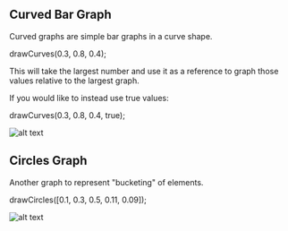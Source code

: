 
## Curved Bar Graph

Curved graphs are simple bar graphs in a curve shape.


drawCurves(0.3, 0.8, 0.4);


This will take the largest number and use it as a reference to graph those values relative to the largest graph.

If you would like to instead use true values:


drawCurves(0.3, 0.8, 0.4, true);







![alt text](https://raw.github.com/jasoncbautista/curvedGraphs/master/curves.png "Curves")



## Circles  Graph

Another graph to represent "bucketing" of elements. 

drawCircles([0.1, 0.3, 0.5, 0.11, 0.09]);

![alt text](https://raw.github.com/jasoncbautista/curvedGraphs/master/circle.png "Circles")
